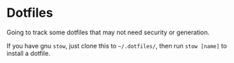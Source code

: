 # Dotfiles

Going to track some dotfiles that may not need security or generation.

If you have gnu `stow`, just clone this to `~/.dotfiles/`, then run `stow
[name]` to install a dotfile.
